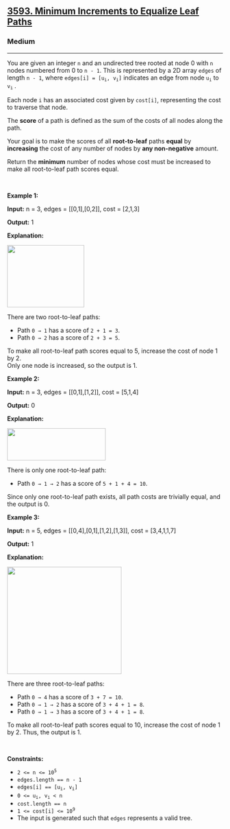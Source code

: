 <h2><a href="https://leetcode.com/problems/minimum-increments-to-equalize-leaf-paths/?envType=company&envId=google&favoriteSlug=google-thirty-days">3593. Minimum Increments to Equalize Leaf Paths</a></h2><h3>Medium</h3><hr><p>You are given an integer <code>n</code> and an undirected tree rooted at node 0 with <code>n</code> nodes numbered from 0 to <code>n - 1</code>. This is represented by a 2D array <code>edges</code> of length <code>n - 1</code>, where <code>edges[i] = [u<sub>i</sub>, v<sub>i</sub>]</code> indicates an edge from node <code>u<sub>i</sub></code> to <code>v<sub>i</sub></code> .</p>

<p>Each node <code>i</code> has an associated cost given by <code>cost[i]</code>, representing the cost to traverse that node.</p>

<p>The <strong>score</strong> of a path is defined as the sum of the costs of all nodes along the path.</p>

<p>Your goal is to make the scores of all <strong>root-to-leaf</strong> paths <strong>equal</strong> by <strong>increasing</strong> the cost of any number of nodes by <strong>any non-negative</strong> amount.</p>

<p>Return the <strong>minimum</strong> number of nodes whose cost must be increased to make all root-to-leaf path scores equal.</p>

<p>&nbsp;</p>
<p><strong class="example">Example 1:</strong></p>

<div class="example-block">
<p><strong>Input:</strong> <span class="example-io">n = 3, edges = [[0,1],[0,2]], cost = [2,1,3]</span></p>

<p><strong>Output:</strong> <span class="example-io">1</span></p>

<p><strong>Explanation:</strong></p>

<p><img src="https://assets.leetcode.com/uploads/2025/05/28/screenshot-2025-05-28-at-134018.png" style="width: 180px; height: 145px;" /></p>

<p>There are two root-to-leaf paths:</p>

<ul>
	<li>Path <code>0 &rarr; 1</code> has a score of <code>2 + 1 = 3</code>.</li>
	<li>Path <code>0 &rarr; 2</code> has a score of <code>2 + 3 = 5</code>.</li>
</ul>

<p>To make all root-to-leaf path scores equal to 5, increase the cost of node 1 by 2.<br />
Only one node is increased, so the output is 1.</p>
</div>

<p><strong class="example">Example 2:</strong></p>

<div class="example-block">
<p><strong>Input:</strong> <span class="example-io">n = 3, edges = [[0,1],[1,2]], cost = [5,1,4]</span></p>

<p><strong>Output:</strong> <span class="example-io">0</span></p>

<p><strong>Explanation:</strong></p>

<p><img src="https://assets.leetcode.com/uploads/2025/05/28/screenshot-2025-05-28-at-134249.png" style="width: 230px; height: 75px;" /></p>

<p>There is only<b> </b>one root-to-leaf path:</p>

<ul>
	<li>
	<p>Path <code>0 &rarr; 1 &rarr; 2</code> has a score of <code>5 + 1 + 4 = 10</code>.</p>
	</li>
</ul>

<p>Since only one root-to-leaf path exists, all path costs are trivially equal, and the output is 0.</p>
</div>

<p><strong class="example">Example 3:</strong></p>

<div class="example-block">
<p><strong>Input:</strong> <span class="example-io">n = 5, edges = [[0,4],[0,1],[1,2],[1,3]], cost = [3,4,1,1,7]</span></p>

<p><strong>Output:</strong> <span class="example-io">1</span></p>

<p><strong>Explanation:</strong></p>

<p><img src="https://assets.leetcode.com/uploads/2025/05/28/screenshot-2025-05-28-at-135704.png" style="width: 267px; height: 250px;" /></p>

<p>There are three root-to-leaf paths:</p>

<ul>
	<li>Path <code>0 &rarr; 4</code> has a score of <code>3 + 7 = 10</code>.</li>
	<li>Path <code>0 &rarr; 1 &rarr; 2</code> has a score of <code>3 + 4 + 1 = 8</code>.</li>
	<li>Path <code>0 &rarr; 1 &rarr; 3</code> has a score of <code>3 + 4 + 1 = 8</code>.</li>
</ul>

<p>To make all root-to-leaf path scores equal to 10, increase the cost of node 1 by 2. Thus, the output is 1.</p>
</div>

<p>&nbsp;</p>
<p><strong>Constraints:</strong></p>

<ul>
	<li><code>2 &lt;= n &lt;= 10<sup>5</sup></code></li>
	<li><code>edges.length == n - 1</code></li>
	<li><code>edges[i] == [u<sub>i</sub>, v<sub>i</sub>]</code></li>
	<li><code>0 &lt;= u<sub>i</sub>, v<sub>i</sub> &lt; n</code></li>
	<li><code>cost.length == n</code></li>
	<li><code>1 &lt;= cost[i] &lt;= 10<sup>9</sup></code></li>
	<li>The input is generated such that <code>edges</code> represents a valid tree.</li>
</ul>
